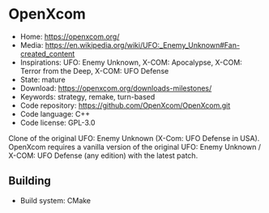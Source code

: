 # OpenXcom

- Home: https://openxcom.org/
- Media: <https://en.wikipedia.org/wiki/UFO:_Enemy_Unknown#Fan-created_content>
- Inspirations: UFO: Enemy Unknown, X-COM: Apocalypse, X-COM: Terror from the Deep, X-COM: UFO Defense
- State: mature
- Download: https://openxcom.org/downloads-milestones/
- Keywords: strategy, remake, turn-based
- Code repository: https://github.com/OpenXcom/OpenXcom.git
- Code language: C++
- Code license: GPL-3.0

Clone of the original UFO: Enemy Unknown (X-Com: UFO Defense in USA).
OpenXcom requires a vanilla version of the original UFO: Enemy Unknown / X-COM: UFO Defense (any edition) with the latest patch.

## Building

- Build system: CMake
